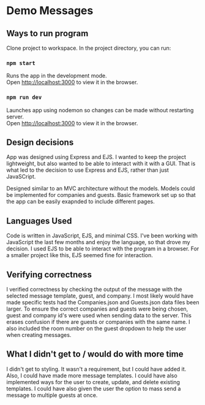 # Demo Messages 

## Ways to run program

Clone project to workspace.
In the project directory, you can run:

### `npm start`

Runs the app in the development mode.\
Open [http://localhost:3000](http://localhost:3000) to view it in the browser.

### `npm run dev`

Launches app using nodemon so changes can be made without restarting server.\
Open [http://localhost:3000](http://localhost:3000) to view it in the browser.

## Design decisions

App was designed using Express and EJS. I wanted to keep the project 
lightweight, but also wanted to be able to interact with it with a GUI. That is
what led to the decision to use Express and EJS, rather than just JavaSCript.

Designed similar to an MVC architecture without the models. Models could be 
implemented for companies and guests. Basic framework set up so that the
app can be easily exapnded to include different pages.

## Languages Used

Code is written in JavaScript, EJS, and minimal CSS. I've been working with 
JavaScript the last few months and enjoy the language, so that drove my 
decision. I used EJS to be able to interact with the program in a browser. For
a smaller project like this, EJS seemed fine for interaction.

## Verifying correctness

I verified correctness by checking the output of the message with the selected
message template, guest, and company. I most likely would have made specific
tests had the Companies.json and Guests.json data files been larger. To ensure
the correct companies and guests were being chosen, guest and company id's 
were used when sending data to the server. This erases confusion if there are
guests or companies with the same name. I also included the room number on 
the guest dropdown to help the user when creating messages.

## What I didn't get to / would do with more time

I didn't get to styling. It wasn't a requirement, but I could have added it.
Also, I could have made more message templates. I could have also implemented
ways for the user to create, update, and delete existing templates. I could 
have also given the user the option to mass send a message to multiple guests
at once.